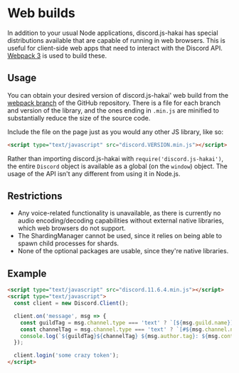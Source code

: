 # Web builds
In addition to your usual Node applications, discord.js-hakai has special distributions available that are capable of running in web browsers.
This is useful for client-side web apps that need to interact with the Discord API.
[Webpack 3](https://webpack.js.org/) is used to build these.

## Usage
You can obtain your desired version of discord.js-hakai' web build from the [webpack branch](https://github.com/discordjs/discord.js-hakai/tree/webpack) of the GitHub repository.
There is a file for each branch and version of the library, and the ones ending in `.min.js` are minified to substantially reduce the size of the source code.

Include the file on the page just as you would any other JS library, like so:
```html
<script type="text/javascript" src="discord.VERSION.min.js"></script>
```

Rather than importing discord.js-hakai with `require('discord.js-hakai')`, the entire `Discord` object is available as a global (on the `window`) object.
The usage of the API isn't any different from using it in Node.js.

## Restrictions
- Any voice-related functionality is unavailable, as there is currently no audio encoding/decoding capabilities without external native libraries,
  which web browsers do not support.
- The ShardingManager cannot be used, since it relies on being able to spawn child processes for shards.
- None of the optional packages are usable, since they're native libraries.

## Example
```html
<script type="text/javascript" src="discord.11.6.4.min.js"></script>
<script type="text/javascript">
  const client = new Discord.Client();

  client.on('message', msg => {
    const guildTag = msg.channel.type === 'text' ? `[${msg.guild.name}]` : '[DM]';
    const channelTag = msg.channel.type === 'text' ? `[#${msg.channel.name}]` : '';
    console.log(`${guildTag}${channelTag} ${msg.author.tag}: ${msg.content}`);
  });

  client.login('some crazy token');
</script>
```

